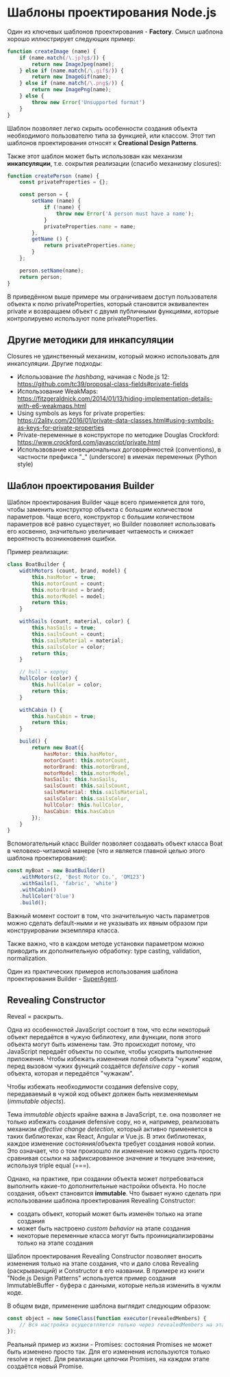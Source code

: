 # Шаблоны проектирования Node.js

Один из ключевых шаблонов проектирования - **Factory**. Смысл шаблона хорошо иллюстрирует следующих пример:

```js
function createImage (name) {
    if (name.match(/\.jp?g$/)) {
        return new ImageJpeg(name);
    } else if (name.match(/\.gif$/)) {
        return new ImageGif(name);
    } else if (name.match(/\.png$/)) {
        return new ImagePng(name);
    } else {
        throw new Error('Unsupported format')
    }
}
```

Шаблон позволяет легко скрыть особенности создания объекта необходимого пользователю типа за функцией, или классом. Этот тип шаблонов проектирования относят к **Creational Design Patterns**.

Также этот шаблон может быть использован как механизм **инкапсуляции**, т.е. сокрытия реализации (спасибо механизму closures):

```js
function createPerson (name) {
    const privateProperties = {};

    const person = {
        setName (name) {
            if (!name) {
                throw new Error('A person must have a name');
            }
            privateProperties.name = name;
        },
        getName () {
            return privateProperties.name;
        }
    };

    person.setName(name);
    return person;
}
```

В приведённом выше примере мы ограничиваем доступ пользователя объекта к полю privateProperties, который становится эквивалентен private и возвращаем объект с двумя публичными функциями, которые контролируемо используют поле privateProperties.

## Другие методики для инкапсуляции

Closures не удинственный механизм, который можно использовать для инкапсуляции. Другие подходы:

- Использование _the hashbang_, начиная с Node.js 12: https://github.com/tc39/proposal-class-fields#private-fields
- Использование WeakMaps: https://fitzgeraldnick.com/2014/01/13/hiding-implementation-details-with-e6-weakmaps.html
- Using symbols as keys for private properties: https://2ality.com/2016/01/private-data-classes.html#using-symbols-as-keys-for-private-properties
- Private-переменные в конструкторе по методике Douglas Crockford: https://www.crockford.com/javascript/private.html
- Использвование конвециональных договорённостей (conventions), в частности префикса "_" (underscore) в именах переменных (Python style)

## Шаблон проектирования Builder

Шаблон проектирования Builder чаще всего применяется для того, чтобы заменить конструктор объекта c большим количеством параметров. Чаще всего, конструктор с большим количеством параметров всё равно существует, но Builder позволяет использовать его косвенно, значительно увеличивает читаемость и снижает вероятность возникновения ошибки.

 Пример реализации:

```js
class BoatBuilder {
    widthMotors (count, brand, model) {
        this.hasMotor = true;
        this.motorCount = count;
        this.motorBrand = brand;
        this.motorModel = model;
        return this;
    }

    withSails (count, material, color) {
        this.hasSails = true;
        this.sailsCount = count;
        this.sailsMaterial = material;
        this.sailsColor = color;
        return this;
    }

    // hull = корпус
    hullColor (color) {
        this.hullColor = color;
        return this;
    }

    withCabin () {
        this.hasCabin = true;
        return this;
    }

    build() {
        return new Boat({
            hasMotor: this.hasMotor,
            motorCount: this.motorCount,
            motorBrand: this.motorBrand,
            motorModel: this.motorModel,
            hasSails: this.hasSails,
            sailsCount: this.sailsCount,
            sailsMaterial: this.sailsMaterial,
            sailsColor: this.sailsColor,
            hullColor: this.hullColor,
            hasCabin: this.hasCabin
        });
    }
}
```

Вспомогательный класс Builder позволяет создавать объект класса Boat в человеко-читаемой манере (что и является главной целью этого шаблона проектирования):

```js
const myBoat = new BoatBuilder()
    .withMotors(2, 'Best Motor Co.', 'OM123')
    .withSails(1, 'fabric', 'white')
    .withCabin()
    .hullColor('blue')
    .build();
```

Важный момент состоит в том, что значительную часть параметров можно сделать default-ными и не указывать их явным образом при конструировании экземпляра класса.

Также важно, что в каждом методе установки параметром можно приводить их дополнительную обработку: type casting, validation, normalization.

Один из практических примеров использования шаблона проектирования Builder - [SuperAgent](https://nodejsdp.link/superagent-src-builder).

## Revealing Constructor

Reveal = раскрыть.

Одна из особенностей JavaScript состоит в том, что если некоторый объект передаётся в чужую библиотеку, или функции, поля этого объекта могут быть изменены там. Это происходит потому, что JavaScript передаёт объекты по ссылке, чтобы ускорить выполнение приложения. Чтобы избежать изменения полей объекта "чужим" кодом, перед вызовом чужих функций создаётся _defensive copy_ - копия объекта, которая и передаётся "чужакам".

Чтобы избежать необходимости создания defensive copy, передаваемый в чужой код объект должен быть неизменяемым (_immutable objects_). 

Тема _immutable objects_ крайне важна в JavaScript, т.е. она позволяет не только избежать создания defensive copy, но и, например, реализовать  механизм _effective change detection_, который активно применяется в таких библиотеках, как React, Angular и Vue.js. В этих библиотеках, каждое изменение состояния/объекта требует создания новой копии. Это означает, что о том произошло ли изменение можно судить просто сравнивая ссылки на зафиксированное значение и текущее значение, используя triple equal (===).

Однако, на практике, при создании объекта может потребоваться выполнить какие-то дополнительные настройки объекта. Но после создания, объект становится **immutable**. Что бывает нужно сделать при использовании шаблона проектирования Revealing Constructor:

- создать объект, который может быть изменён только на этапе создания
- может быть настроено _custom behavior_ на этапе создания
- некоторые переменные класса могут быть проинициализированы только на этапе создания

Шаблон проектирования Revealing Constructor позволяет вносить изменения только на этапе создания, что и дало слова Revealing (раскрывающий) и Constructor в его названии. В примере из книги "Node.js Design Patterns" используется пример создания ImmutableBuffer - буфера с данными, которые нельзя изменить в чужлм коде.

В общем виде, применение шаблона выглядит следующим образом:

```js
const object = new SomeClass(function executor(revealedMembers) {
    // Вся настройка осущесвтляется только через revealedMembers на этапе создания
});
```

Реальный пример из жизни - Promises: состояния Promises не может быть изменено просто так. Для его изменения используются только resolve и reject. Для реализации цепочки Promises, на каждом этапе создаётся новый Promise.
